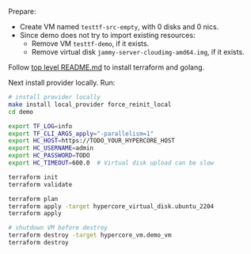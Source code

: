Prepare:
 - Create VM named `testtf-src-empty`, with 0 disks and 0 nics.
 - Since demo does not try to import existing resources:
    - Remove VM `testtf-demo`, if it exists.
    - Remove virtual disk `jammy-server-cloudimg-amd64.img`, if it exists.

Follow [top level README.md](../README.md) to install terraform and golang.

Next install provider locally. Run:

```bash
# install provider locally
make install local_provider force_reinit_local
cd demo

export TF_LOG=info
export TF_CLI_ARGS_apply="-parallelism=1"
export HC_HOST=https://TODO_YOUR_HYPERCORE_HOST
export HC_USERNAME=admin
export HC_PASSWORD=TODO
export HC_TIMEOUT=600.0  # Virtual disk upload can be slow

terraform init
terraform validate

terraform plan
terraform apply -target hypercore_virtual_disk.ubuntu_2204
terraform apply

# shutdown VM before destroy
terraform destroy -target hypercore_vm.demo_vm
terraform destroy
```
